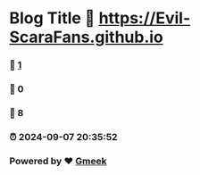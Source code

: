 # Blog Title :link: https://Evil-ScaraFans.github.io 
### :page_facing_up: [1](https://Evil-ScaraFans.github.io/tag.html) 
### :speech_balloon: 0 
### :hibiscus: 8 
### :alarm_clock: 2024-09-07 20:35:52 
### Powered by :heart: [Gmeek](https://github.com/Meekdai/Gmeek)
